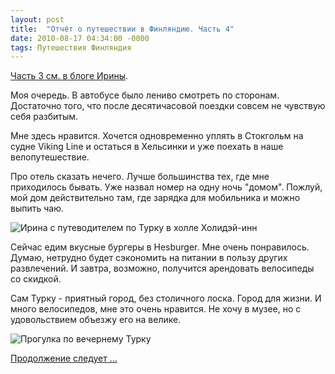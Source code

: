 ```yaml
---
layout: post
title:  "Отчёт о путешествии в Финляндию. Часть 4"
date: 2010-08-17 04:34:00 -0000
tags: Путешествия Финляндия
---
```


<a href="http://drellka.livejournal.com/164160.html">Часть 3 см. в блоге Ирины</a>.

Моя очередь. В автобусе было лениво смотреть по сторонам. Достаточно того, что после десятичасовой поездки совсем не чувствую себя разбитым.

Мне здесь нравится. Хочется одновременно  уплять в Стокгольм на судне Viking Line и остаться в Хельсинки и уже поехать в наше велопутешествие.

Про отель сказать нечего. Лучше большинства тех, где мне приходилось бывать. Уже назвал номер на одну ночь "домом". Пожлуй, мой дом действительно там, где зарядка для мобильника и можно выпить чаю.

<img src="http://farm5.static.flickr.com/4117/4898423280_c093ac2cce_d.jpg" align="center" alt="Ирина с путеводителем по Турку в холле Холидэй-инн" />

Сейчас едим вкусные бургеры в Hesburger. Мне очень понравилось. Думаю, нетрудно будет сэкономить на питании в пользу других развлечений. И завтра, возможно, получится арендовать велосипеды со скидкой.

Сам Турку - приятный город, без столичного лоска. Город для жизни. И много велосипедов, мне это очень нравится. Не хочу в музее, но с удовольствием объезжу его на велике.

<img src="http://farm5.static.flickr.com/4139/4898550334_377360d9c6_d.jpg" align="center" alt="Прогулка по вечернему Турку" />

<a href="http://drellka.livejournal.com/164427.html">Продолжение следует ...</a>